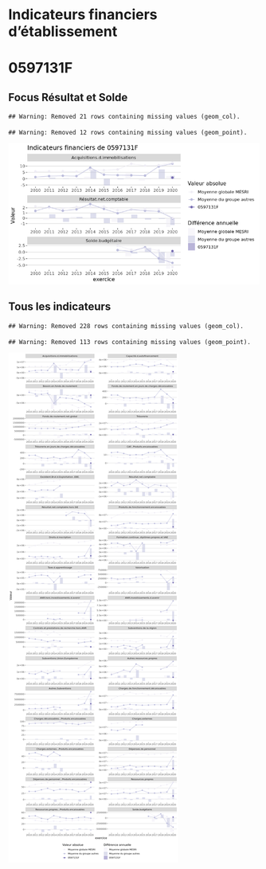 Indicateurs financiers d’établissement
================

# 0597131F

## Focus Résultat et Solde

    ## Warning: Removed 21 rows containing missing values (geom_col).

    ## Warning: Removed 12 rows containing missing values (geom_point).

![](0597131f_files/figure-gfm/etab.focus-1.png)<!-- -->

## Tous les indicateurs

    ## Warning: Removed 228 rows containing missing values (geom_col).

    ## Warning: Removed 113 rows containing missing values (geom_point).

![](0597131f_files/figure-gfm/etab-1.png)<!-- -->
